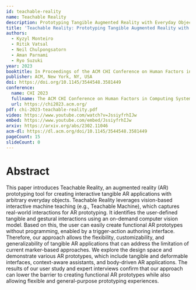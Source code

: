 ```yaml
---
id: teachable-reality
name: Teachable Reality
description: Prototyping Tangible Augmented Reality with Everyday Objects by Leveraging Interactive Machine Teaching
title: 'Teachable Reality: Prototyping Tangible Augmented Reality with Everyday Objects by Leveraging Interactive Machine Teaching'
authors:
  - Kyzyl Monteiro
  - Ritik Vatsal
  - Neil Chulpongsatorn
  - Aman Parnami
  - Ryo Suzuki
year: 2023
booktitle: In Proceedings of the ACM CHI Conference on Human Factors in Computing Systems (CHI '23)
publisher: ACM, New York, NY, USA
doi: https://doi.org/10.1145/3544548.3581449
conference:
  name: CHI 2023
  fullname: The ACM CHI Conference on Human Factors in Computing Systems (CHI 2023)
  url: https://chi2023.acm.org/
pdf: chi-2023-teachable-reality.pdf
video: https://www.youtube.com/watch?v=JssiyfrhIJw
embed: https://www.youtube.com/embed/JssiyfrhIJw
arxiv: https://arxiv.org/abs/2302.11046
acm-dl: https://dl.acm.org/doi/10.1145/3544548.3581449
pageCount: 15
slideCount: 0
---
```


# Abstract

This paper introduces Teachable Reality, an augmented reality (AR) prototyping tool for creating interactive tangible AR applications with arbitrary everyday objects. Teachable Reality leverages vision-based interactive machine teaching (e.g., Teachable Machine), which captures real-world interactions for AR prototyping. It identifies the user-defined tangible and gestural interactions using an on-demand computer vision model. Based on this, the user can easily create functional AR prototypes without programming, enabled by a trigger-action authoring interface. Therefore, our approach allows the flexibility, customizability, and generalizability of tangible AR applications that can address the limitation of current marker-based approaches. We explore the design space and demonstrate various AR prototypes, which include tangible and deformable interfaces, context-aware assistants, and body-driven AR applications. The results of our user study and expert interviews confirm that our approach can lower the barrier to creating functional AR prototypes while also allowing flexible and general-purpose prototyping experiences.

